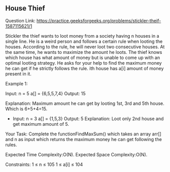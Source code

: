 ## House Thief 

Question Link: https://practice.geeksforgeeks.org/problems/stickler-theif-1587115621/1

Stickler the thief wants to loot money from a society having n houses in a single line. He is a weird person and follows a certain rule when looting the houses. According to the rule, he will never loot two consecutive houses. At the same time, he wants to maximize the amount he loots. The thief knows which house has what amount of money but is unable to come up with an optimal looting strategy. He asks for your help to find the maximum money he can get if he strictly follows the rule. ith house has a[i] amount of money present in it.

Example 1:

Input:
n = 5
a[] = {6,5,5,7,4}
Output: 
15

Explanation: 
Maximum amount he can get by looting 1st, 3rd and 5th house. Which is 6+5+4=15.

- Input:
n = 3
a[] = {1,5,3}
Output: 
5
Explanation: 
Loot only 2nd house and get maximum amount of 5.

Your Task:
Complete the functionFindMaxSum() which takes an array arr[] and n as input which returns the maximum money he can get following the rules.

Expected Time Complexity:O(N).
Expected Space Complexity:O(N).

Constraints:
1 ≤ n ≤ 105
1 ≤ a[i] ≤ 104